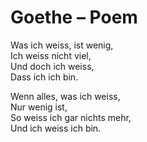 # Goethe – Poem

Was ich weiss, ist wenig,   
Ich weiss nicht viel,   
Und doch ich weiss,   
Dass ich ich bin.   

Wenn alles, was ich weiss,   
Nur wenig ist,   
So weiss ich gar nichts mehr,   
Und ich weiss ich bin.
